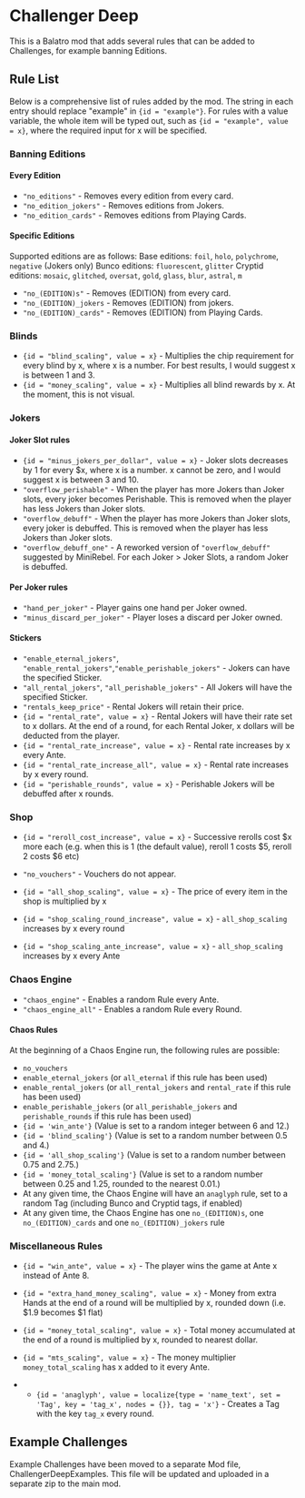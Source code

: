 # Challenger Deep

This is a Balatro mod that adds several rules that can be added to Challenges, for example banning Editions.

## Rule List

Below is a comprehensive list of rules added by the mod. The string in each entry should replace "example" in `{id = "example"}`.
For rules with a value variable, the whole item will be typed out, such as `{id = "example", value = x}`, where the required input for x will be specified.

### Banning Editions

#### Every Edition

- `"no_editions"` - Removes every edition from every card.
- `"no_edition_jokers"` - Removes editions from Jokers.
- `"no_edition_cards"` - Removes editions from Playing Cards.

#### Specific Editions

Supported editions are as follows:
Base editions: `foil`, `holo`, `polychrome`, `negative` (Jokers only)
Bunco editions: `fluorescent`, `glitter`
Cryptid editions: `mosaic`, `glitched`, `oversat`, `gold`, `glass`, `blur`, `astral`, `m`

- `"no_(EDITION)s"` - Removes (EDITION) from every card.
- `"no_(EDITION)_jokers` - Removes (EDITION) from jokers.
- `"no_(EDITION)_cards"` - Removes (EDITION) from Playing Cards.

### Blinds

- `{id = "blind_scaling", value = x}` - Multiplies the chip requirement for every blind by x, where x is a number. For best results, I would suggest x is between 1 and 3.
- `{id = "money_scaling", value = x}` - Multiplies all blind rewards by x. At the moment, this is not visual.

### Jokers

#### Joker Slot rules

- `{id = "minus_jokers_per_dollar", value = x}` - Joker slots decreases by 1 for every $x, where x is a number. x cannot be zero, and I would suggest x is between 3 and 10.
- `"overflow_perishable"` - When the player has more Jokers than Joker slots, every joker becomes Perishable. This is removed when the player has less Jokers than Joker slots.
- `"overflow_debuff"` - When the player has more Jokers than Joker slots, every joker is debuffed. This is removed when the player has less Jokers than Joker slots.
- `"overflow_debuff_one"` - A reworked version of `"overflow_debuff"` suggested by MiniRebel. For each Joker > Joker Slots, a random Joker is debuffed.

#### Per Joker rules

- `"hand_per_joker"` - Player gains one hand per Joker owned.
- `"minus_discard_per_joker"` - Player loses a discard per Joker owned.

#### Stickers

- `"enable_eternal_jokers"`, `"enable_rental_jokers"`,`"enable_perishable_jokers"` - Jokers can have the specified Sticker.
- `"all_rental_jokers"`, `"all_perishable_jokers"` - All Jokers will have the specified Sticker.
- `"rentals_keep_price"` - Rental Jokers will retain their price.
- `{id = "rental_rate", value = x}` - Rental Jokers will have their rate set to x dollars. At the end of a round, for each Rental Joker, x dollars will be deducted from the player.
- `{id = "rental_rate_increase", value = x}` - Rental rate increases by x every Ante.
- `{id = "rental_rate_increase_all", value = x}` - Rental rate increases by x every round.
- `{id = "perishable_rounds", value = x}` - Perishable Jokers will be debuffed after x rounds.

### Shop

- `{id = "reroll_cost_increase", value = x}` - Successive rerolls cost $x more each (e.g. when this is 1 (the default value), reroll 1 costs $5, reroll 2 costs $6 etc)
- `"no_vouchers"` - Vouchers do not appear.

- `{id = "all_shop_scaling", value = x}` - The price of every item in the shop is multiplied by x
- `{id = "shop_scaling_round_increase", value = x}` - `all_shop_scaling` increases by x every round
- `{id = "shop_scaling_ante_increase", value = x}` - `all_shop_scaling` increases by x every Ante

### Chaos Engine

- `"chaos_engine"` - Enables a random Rule every Ante.
- `"chaos_engine_all"` - Enables a random Rule every Round.

#### Chaos Rules
At the beginning of a Chaos Engine run, the following rules are possible:

- `no_vouchers`
- `enable_eternal_jokers` (or `all_eternal` if this rule has been used)
- `enable_rental_jokers` (or `all_rental_jokers` and `rental_rate` if this rule has been used)
- `enable_perishable_jokers` (or `all_perishable_jokers` and `perishable_rounds` if this rule has been used)
- `{id = 'win_ante'}` (Value is set to a random integer between 6 and 12.)
- `{id = 'blind_scaling'}` (Value is set to a random number between 0.5 and 4.)
- `{id = 'all_shop_scaling'}` (Value is set to a random number between 0.75 and 2.75.)
- `{id = 'money_total_scaling'}` (Value is set to a random number between 0.25 and 1.25, rounded to the nearest 0.01.)
- At any given time, the Chaos Engine will have an `anaglyph` rule, set to a random Tag (including Bunco and Cryptid tags, if enabled)
- At any given time, the Chaos Engine has one `no_(EDITION)s`, one `no_(EDITION)_cards` and one `no_(EDITION)_jokers` rule

### Miscellaneous Rules

- `{id = "win_ante", value = x}` - The player wins the game at Ante x instead of Ante 8.
- `{id = "extra_hand_money_scaling", value = x}` - Money from extra Hands at the end of a round will be multiplied by x, rounded down (i.e. $1.9 becomes $1 flat)

- `{id = "money_total_scaling", value = x}` - Total money accumulated at the end of a round is multiplied by x, rounded to nearest dollar.
- `{id = "mts_scaling", value = x}` - The money multiplier `money_total_scaling` has x added to it every Ante.

- - `{id = 'anaglyph', value = localize{type = 'name_text', set = 'Tag', key = 'tag_x', nodes = {}}, tag = 'x'}` - Creates a Tag with the key `tag_x` every round.

## Example Challenges

Example Challenges have been moved to a separate Mod file, ChallengerDeepExamples.
This file will be updated and uploaded in a separate zip to the main mod.
